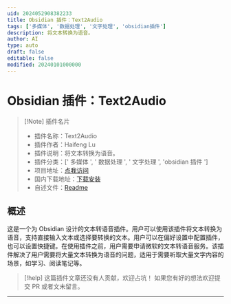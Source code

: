 ```yaml
---
uid: 2024052908382233
title: Obsidian 插件：Text2Audio
tags: ['多媒体', '数据处理', '文字处理', 'obsidian插件']
description: 将文本转换为语音。
author: AI
type: auto
draft: false
editable: false
modified: 20240101000000
---
```


# Obsidian 插件：Text2Audio

> [!Note] 插件名片
> - 插件名称：Text2Audio
> - 插件作者：Haifeng Lu
> - 插件说明：将文本转换为语音。
> - 插件分类：[' 多媒体 ', ' 数据处理 ', ' 文字处理 ', 'obsidian 插件 ']
> - 项目地址：[点我访问](https://github.com/luhaifeng666/obsidian-text2audio)
> - 国内下载地址：[下载安装](https://pkmer.cn/products/plugin/pluginMarket/?text2audio)
> - 自述文件：[Readme](https://ghproxy.net/https://raw.githubusercontent.com/luhaifeng666/obsidian-text2audio/master/README.md)

## 概述

这是一个为 Obsidian 设计的文本转语音插件。用户可以使用该插件将文本转换为语音，支持直接输入文本或选择要转换的文本。用户可以在偏好设置中配置插件，也可以设置快捷键。在使用插件之前，用户需要申请微软的文本转语音服务。该插件解决了用户需要将大量文本转换为语音的问题，适用于需要听取大量文字内容的场景，如学习、阅读笔记等。

> [!help]
> 这篇插件文章还没有人贡献，欢迎占坑！
> 如果您有好的想法欢迎提交 PR 或者文末留言。

---



